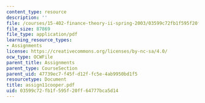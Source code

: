 ```yaml
---
content_type: resource
description: ''
file: /courses/15-402-finance-theory-ii-spring-2003/03599c72fb1f595f20ff64777bca5d14_assign11cooper.pdf
file_size: 87869
file_type: application/pdf
learning_resource_types:
- Assignments
license: https://creativecommons.org/licenses/by-nc-sa/4.0/
ocw_type: OCWFile
parent_title: Assignments
parent_type: CourseSection
parent_uid: 47739ec7-f45f-d12f-fc5e-4ab9950bd1f5
resourcetype: Document
title: assign11cooper.pdf
uid: 03599c72-fb1f-595f-20ff-64777bca5d14
---
```

